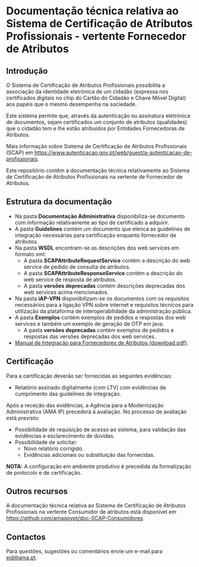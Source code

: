 
# Documentação técnica relativa ao Sistema de Certificação de Atributos Profissionais - vertente Fornecedor de Atributos


## Introdução
O Sistema de Certificação de Atributos Profissionais possibilita a associação da identidade eletrónica de um cidadão (expressa nos certificados digitais no chip do Cartão do Cidadão e Chave Móvel Digital) aos papéis que o mesmo desempenha na sociedade.

Este sistema permite que, através da autenticação ou assinatura eletrónica de documentos, sejam certificados um conjunto de atributos (qualidades) que o cidadão tem e lhe estão atribuídos por Entidades Fornecedoras de Atributos. 

Mais informação sobre Sistema de Certificação de Atributos Profissionais (SCAP) em https://www.autenticacao.gov.pt/web/guest/a-autenticacao-de-profissionais.

Este repositório contêm a documentação técnica relativamente ao Sistema de Certificação de Atributos Profissionais na vertente de Fornecedor de Atributos.

## Estrutura da documentação

* Na pasta **Documentação Administrativa** disponibiliza-se documento com informação relativamente ao tipo de certificado a adquirir.
* A pasta **Guidelines** contém um documento que elenca as guidelines de integração necessárias para certificação enquanto fornecedor de atributos.
* Na pasta **WSDL** encontram-se as descrições dos web services em formato xml:
	* A pasta **SCAPAttributeRequestService** contém a descrição do web service de pedido de consulta de atributos.
	* A pasta **SCAPAttributeResponseService** contém a descrição do web service de resposta de atributos.
	* A pasta **versões deprecadas** contém descrições deprecadas dos web services acima mencionados.
* Na pasta **iAP-VPN** disponibilizam-se os documentos com os requisitos necessários para a ligação VPN sobre internet e requisitos técnicos para utilização da plataforma de interoperabilidade da administração pública.
* A pasta **Exemplos** contém exemplos de pedidos e respostas dos web services e também um exemplo de geração de OTP em java.
	* A pasta **versões deprecadas** contém exemplos de pedidos e respostas das versões deprecadas dos web services. 
* [Manual de Integração para Fornecedores de Atributos (download pdf)](https://amagovpt.github.io/doc-SCAP-Fornecedores/SCAP&#32;-&#32;Manual&#32;de&#32;Integração&#32;para&#32;Fornecedores&#32;de&#32;Atributos&#32;V2.6.pdf).

## Certificação
Para a certificação deverão ser fornecidas as seguintes evidências:
* Relatório assinado digitalmente (com LTV) com evidências de cumprimento das guidelines de integração.

Após a receção das evidências, a Agência para a Modernização Administrativa (AMA IP)  precederá à avaliação.
No processo de avaliação está previsto: 
 - Possibilidade de requisição de acesso ao sistema, para validação das evidências e esclarecimento de dúvidas.
 - Possibilidade de solicitar:
	 - Novo relatório corrigido.
	 - Evidências adicionais ou substituição das fornecidas.

**NOTA:** A configuração em ambiente produtivo é precedida da formalização de protocolo e de certificação.

## Outros recursos
A documentação técnica relativa ao Sistema de Certificação de Atributos Profissionais na vertente Consumidor de atributos está disponível em https://github.com/amagovpt/doc-SCAP-Consumidores

## Contactos
Para questões, sugestões ou comentários envie um e-mail para eid@ama.pt.